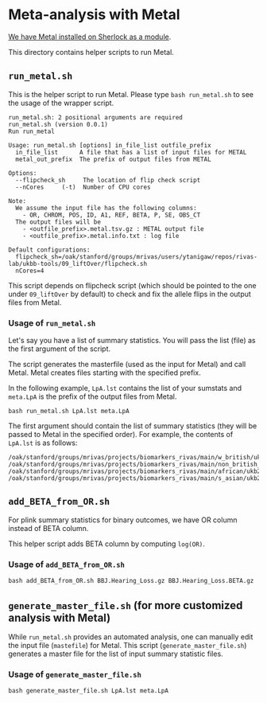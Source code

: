 # Meta-analysis with Metal

[We have Metal installed on Sherlock as a module](https://github.com/rivas-lab/sherlock-modules/tree/master/metal).

This directory contains helper scripts to run Metal.

## `run_metal.sh`

This is the helper script to run Metal. Please type `bash run_metal.sh` to see the usage of the wrapper script.

```{bash}
run_metal.sh: 2 positional arguments are required
run_metal.sh (version 0.0.1)
Run run_metal

Usage: run_metal.sh [options] in_file_list outfile_prefix
  in_file_list      A file that has a list of input files for METAL
  metal_out_prefix  The prefix of output files from METAL

Options:
  --flipcheck_sh     The location of flip check script
  --nCores     (-t)  Number of CPU cores

Note:
  We assume the input file has the following columns:
    - OR, CHROM, POS, ID, A1, REF, BETA, P, SE, OBS_CT
  The output files will be
    - <outfile_prefix>.metal.tsv.gz : METAL output file
    - <outfile_prefix>.metal.info.txt : log file

Default configurations:
  flipcheck_sh=/oak/stanford/groups/mrivas/users/ytanigaw/repos/rivas-lab/ukbb-tools/09_liftOver/flipcheck.sh
  nCores=4
```

This script depends on flipcheck script (which should be pointed to the one under `09_liftOver` by default) to check and fix the allele flips in the output files from Metal.

### Usage of `run_metal.sh`

Let's say you have a list of summary statistics. You will pass the list (file) as the first argument of the script.

The script generates the masterfile (used as the input for Metal) and call Metal. Metal creates files starting with the specified prefix.

In the following example, `LpA.lst` contains the list of your sumstats and `meta.LpA` is the prefix of the output files from Metal.

```{bash}
bash run_metal.sh LpA.lst meta.LpA
```

The first argument should contain the list of summary statistics (they will be passed to Metal in the specified order). For example, the contents of `LpA.lst` is as follows:

```
/oak/stanford/groups/mrivas/projects/biomarkers_rivas/main/w_british/ukb24983_v2_hg19.Lipoprotein_A.genotyped.glm.linear.gz
/oak/stanford/groups/mrivas/projects/biomarkers_rivas/main/non_british_white/ukb24983_v2_hg19.Lipoprotein_A.genotyped.glm.linear.gz
/oak/stanford/groups/mrivas/projects/biomarkers_rivas/main/african/ukb24983_v2_hg19.Lipoprotein_A.genotyped.glm.linear.gz
/oak/stanford/groups/mrivas/projects/biomarkers_rivas/main/s_asian/ukb24983_v2_hg19.Lipoprotein_A.genotyped.glm.linear.gz
```

## `add_BETA_from_OR.sh`

For plink summary statistics for binary outcomes, we have OR column instead of BETA column.

This helper script adds BETA column by computing `log(OR)`.

### Usage of `add_BETA_from_OR.sh`

```{bash}
bash add_BETA_from_OR.sh BBJ.Hearing_Loss.gz BBJ.Hearing_Loss.BETA.gz
```

## `generate_master_file.sh` (for more customized analysis with Metal)

While `run_metal.sh` provides an automated analysis, one can manually edit the input file (`mastefile`) for Metal.
This script (`generate_master_file.sh`) generates a master file for the list of input summary statistic files.

### Usage of `generate_master_file.sh`

```{bash}
bash generate_master_file.sh LpA.lst meta.LpA
```
